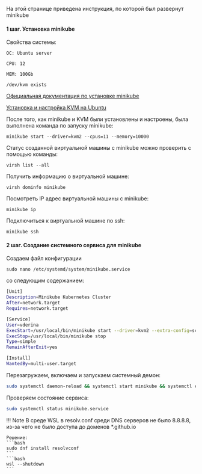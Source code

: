 На этой странице приведена инструкция, по которой был развернут minikube

#### 1 шаг. Установка minikube

Свойства системы:
```
ОС: Ubuntu server

CPU: 12

MEM: 100Gb

/dev/kvm exists
```
[Официальная документация по установке minikube](https://kubernetes.io/ru/docs/tasks/tools/install-minikube/)

[Установка и настройка KVM на Ubuntu](https://help.ubuntu.com/community/KVM/Installation)

После того, как minikube и KVM были установлены и настроены, была выполнена команда по запуску minikube:

```
minikube start --driver=kvm2 --cpus=11 --memory=10000
```

Статус созданной виртуальной машины с minikube можно проверить с помощью команды:

```
virsh list --all
```

Получить информацию о виртуальной машине:

```
virsh dominfo minikube
```
Посмотреть IP адрес виртуальной машины с minikube:
```
minikube ip
```
Подключиться к виртуальной машине по ssh:
```
minikube ssh
```

#### 2 шаг. Создание системного сервиса для minikube

Создаем файл конфигурации
```
sudo nano /etc/systemd/system/minikube.service
```
со следующим содержанием:
```bash
[Unit]
Description=Minikube Kubernetes Cluster
After=network.target
Requires=network.target

[Service]
User=vderina
ExecStart=/usr/local/bin/minikube start --driver=kvm2 --extra-config=scheduler.bind-address=<node-ip> --extra-config=controller-manager.bind-address=<node-ip>
ExecStop=/usr/local/bin/minikube stop
Type=simple
RemainAfterExit=yes

[Install]
WantedBy=multi-user.target
```
Перезагружаем, включаем и запускаем системный демон:

```bash
sudo systemctl daemon-reload && systemctl start minikube && systemctl enable minikube
```
Проверяем состояние сервиса:
```bash
sudo systemctl status minikube.service
```
!!! Note
    В среде WSL в resolv.conf среди DNS серверов не было 8.8.8.8, из-за чего не было доступа до доменов *.github.io
    
    Решение: 
    ```bash
    sudo dnf install resolvconf
    ```
    ```bash
    wsl --shutdown
    ```